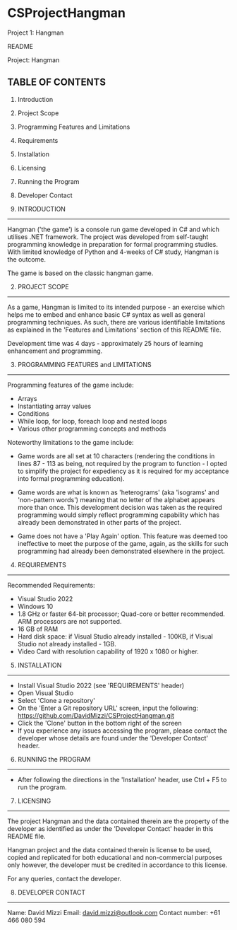 # CSProjectHangman
Project 1: Hangman

README

Project: Hangman


TABLE OF CONTENTS
-----------------

1. Introduction
2. Project Scope
3. Programming Features and Limitations
4. Requirements
5. Installation
6. Licensing
7. Running the Program
8. Developer Contact



1. INTRODUCTION
---------------
Hangman ('the game') is a console run game developed in C# and which utilises .NET framework. 
The project was developed from self-taught programming knowledge in preparation for formal 
programming studies. With limited knowledge of Python and 4-weeks of C# study, Hangman is the 
outcome.

The game is based on the classic hangman game.



2. PROJECT SCOPE
----------------
As a game, Hangman is limited to its intended purpose - an exercise which helps me to embed 
and enhance basic C# syntax as well as general programming techniques. As such, there are 
various identifiable limitations as explained in the 'Features and Limitations' section of
this README file.

Development time was 4 days - approximately 25 hours of learning enhancement and programming.



3. PROGRAMMING FEATURES and LIMITATIONS
---------------------------------------
Programming features of the game include:

* Arrays
* Instantiating array values
* Conditions
* While loop, for loop, foreach loop and nested loops
* Various other programming concepts and methods

Noteworthy limitations to the game include:

* Game words are all set at 10 characters (rendering the conditions in lines 87 - 113 as being,
  not required by the program to function - I opted to simplify the project for expediency as it
  is required for my acceptance into formal programming education).

* Game words are what is known as 'heterograms' (aka 'isograms' and 'non-pattern words') meaning 
  that no letter of the alphabet appears more than once. This development decision was taken as 
  the required programming would simply reflect programming capability which has already been 
  demonstrated in other parts of the project.

* Game does not have a 'Play Again' option. This feature was deemed too ineffective to meet the
  purpose of the game, again, as the skills for such programming had already been demonstrated
  elsewhere in the project.



4. REQUIREMENTS
---------------
Recommended Requirements:

* Visual Studio 2022
* Windows 10
* 1.8 GHz or faster 64-bit processor; Quad-core or better recommended. ARM processors are not 
  supported.
* 16 GB of RAM
* Hard disk space: if Visual Studio already installed - 100KB, if Visual Studio not already 
  installed - 1GB.
* Video Card with resolution capability of 1920 x 1080 or higher.



5. INSTALLATION
---------------
* Install Visual Studio 2022 (see 'REQUIREMENTS' header)
* Open Visual Studio
* Select 'Clone a repository'
* On the 'Enter a Git repository URL' screen, input the following:
  https://github.com/DavidMizzi/CSProjectHangman.git
* Click the 'Clone' button in the bottom right of the screen
* If you experience any issues accessing the program, please contact the developer whose details
  are found under the 'Developer Contact' header.



6. RUNNING the PROGRAM
----------------------
* After following the directions in the 'Installation' header, use Ctrl + F5 to run the program.



7. LICENSING
------------
The project Hangman and the data contained therein are the property of the developer as identified
as under the 'Developer Contact' header in this README file. 

Hangman project and the data contained therein is license to be used, copied and replicated for both
educational and non-commercial purposes only however, the developer must be credited in accordance
to this license.

For any queries, contact the developer.



8. DEVELOPER CONTACT
--------------------

Name: David Mizzi
Email: david.mizzi@outlook.com
Contact number: +61 466 080 594


